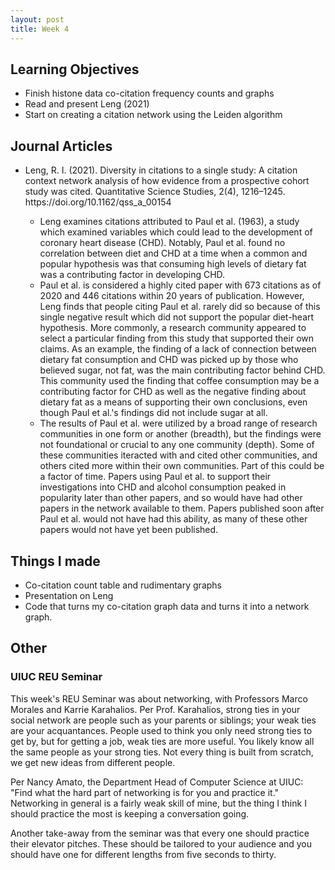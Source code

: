 ```yaml
---
layout: post
title: Week 4
---
```

<h2>Learning Objectives</h2>
<ul>
  <li>Finish histone data co-citation frequency counts and graphs</li>
  <li>Read and present Leng (2021)</li>
  <li>Start on creating a citation network using the Leiden algorithm</li>
</ul>
<h2>Journal Articles</h2>
<ul>
  <li>Leng, R. I. (2021). Diversity in citations to a single study: A citation context network analysis of how evidence from a prospective cohort study was cited. Quantitative Science Studies, 2(4), 1216–1245. https://doi.org/10.1162/qss_a_00154</li>
  <ul>
    <li>Leng examines citations attributed to Paul et al. (1963), a study which examined variables which could lead to the development of coronary heart disease (CHD). Notably, Paul et al. found no correlation between diet and CHD at a time when a common and popular hypothesis was that consuming high levels of dietary fat was a contributing factor in developing CHD.</li>

<li>Paul et al. is considered a highly cited paper with 673 citations as of 2020 and 446 citations within 20 years of publication. However, Leng finds that people citing Paul et al. rarely did so because of this single negative result which did not support the popular diet-heart hypothesis. More commonly, a research community appeared to select a particular finding from this study that supported their own claims. As an example, the finding of a lack of connection between dietary fat consumption and CHD was picked up by those who believed sugar, not fat, was the main contributing factor behind CHD. This community used the finding that coffee consumption may be a contributing factor for CHD as well as the negative finding about dietary fat as a means of supporting their own conclusions, even though Paul et al.'s findings did not include sugar at all. 

<li>The results of Paul et al. were utilized by a broad range of research communities in one form or another (breadth), but the findings were not foundational or crucial to any one community (depth). Some of these communities iteracted with and cited other communities, and others cited more within their own communities. Part of this could be a factor of time. Papers using Paul et al. to support their investigations into CHD and alcohol consumption peaked in popularity later than other papers, and so would have had other papers in the network available to them. Papers published soon after Paul et al. would not have had this ability, as many of these other papers would not have yet been published. </li>
  </ul>
</ul>
<h2>Things I made</h2>
<ul>
  <li> Co-citation count table and rudimentary graphs</li>
  <li> Presentation on Leng</li>
  <li> Code that turns my co-citation graph data and turns it into a network graph.</li>
</ul>

<h2>Other</h2>
<h3>UIUC REU Seminar</h3>
This week's REU Seminar was about networking, with Professors Marco Morales and Karrie Karahalios. Per Prof. Karahalios, strong ties in your social network are people such as your parents or siblings; your weak ties are your acquantances. People used to think you only need strong ties to get by, but for getting a job, weak ties are more useful. You likely know all the same people as your strong ties. Not every thing is built from scratch, we get new ideas from different people. 

Per Nancy Amato, the Department Head of Computer Science at UIUC: "Find what the hard part of networking is for you and practice it." Networking in general is a fairly weak skill of mine, but the thing I think I should practice the most is keeping a conversation going. 

Another take-away from the seminar was that every one should practice their elevator pitches. These should be tailored to your audience and you should have one for different lengths from five seconds to thirty. 
